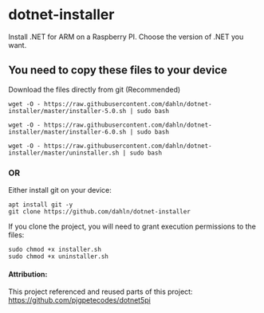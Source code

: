 # dotnet-installer
Install .NET for ARM on a Raspberry PI. Choose the version of .NET you want.

## You need to copy these files to your device
Download the files directly from git (Recommended)
```
wget -O - https://raw.githubusercontent.com/dahln/dotnet-installer/master/installer-5.0.sh | sudo bash
```
```
wget -O - https://raw.githubusercontent.com/dahln/dotnet-installer/master/installer-6.0.sh | sudo bash
```
```
wget -O - https://raw.githubusercontent.com/dahln/dotnet-installer/master/uninstaller.sh | sudo bash
```
### OR 

Either install git on your device:
```
apt install git -y
git clone https://github.com/dahln/dotnet-installer
```
If you clone the project, you will need to grant execution permissions to the files:
```
sudo chmod +x installer.sh
sudo chmod +x uninstaller.sh
```


#### Attribution:
This project referenced and reused parts of this project: https://github.com/pjgpetecodes/dotnet5pi
